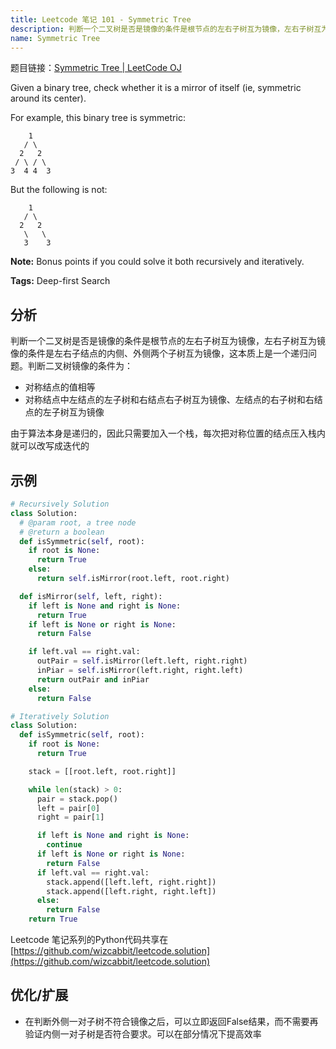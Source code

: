 ```yaml
---
title: Leetcode 笔记 101 - Symmetric Tree
description: 判断一个二叉树是否是镜像的条件是根节点的左右子树互为镜像，左右子树互为镜像的条件是左右子结点的内侧、外侧两个子树互为镜像，这本质上是一个递归问题。
name: Symmetric Tree
---
```


题目链接：[Symmetric Tree | LeetCode OJ](https://oj.leetcode.com/problems/symmetric-tree/)

Given a binary tree, check whether it is a mirror of itself (ie, symmetric around its center).

For example, this binary tree is symmetric:

        1
       / \
      2   2
     / \ / \
    3  4 4  3

But the following is not:

        1
       / \
      2   2
       \   \
       3    3

**Note:**
Bonus points if you could solve it both recursively and iteratively.

**Tags:** Deep-first Search

## 分析

判断一个二叉树是否是镜像的条件是根节点的左右子树互为镜像，左右子树互为镜像的条件是左右子结点的内侧、外侧两个子树互为镜像，这本质上是一个递归问题。判断二叉树镜像的条件为：

+ 对称结点的值相等
+ 对称结点中左结点的左子树和右结点右子树互为镜像、左结点的右子树和右结点的左子树互为镜像

由于算法本身是递归的，因此只需要加入一个栈，每次把对称位置的结点压入栈内就可以改写成迭代的

## 示例

```python
# Recursively Solution
class Solution:
  # @param root, a tree node
  # @return a boolean
  def isSymmetric(self, root):
    if root is None:
      return True
    else:
      return self.isMirror(root.left, root.right)

  def isMirror(self, left, right):
    if left is None and right is None:
      return True
    if left is None or right is None:
      return False

    if left.val == right.val:
      outPair = self.isMirror(left.left, right.right)
      inPiar = self.isMirror(left.right, right.left)
      return outPair and inPiar
    else:
      return False

# Iteratively Solution
class Solution:
  def isSymmetric(self, root):
    if root is None:
      return True

    stack = [[root.left, root.right]]

    while len(stack) > 0:
      pair = stack.pop()
      left = pair[0]
      right = pair[1]

      if left is None and right is None:
        continue
      if left is None or right is None:
        return False
      if left.val == right.val:
        stack.append([left.left, right.right])
        stack.append([left.right, right.left])
      else:
        return False
    return True
```

Leetcode 笔记系列的Python代码共享在[https://github.com/wizcabbit/leetcode.solution](https://github.com/wizcabbit/leetcode.solution)

## 优化/扩展

+ 在判断外侧一对子树不符合镜像之后，可以立即返回False结果，而不需要再验证内侧一对子树是否符合要求。可以在部分情况下提高效率
